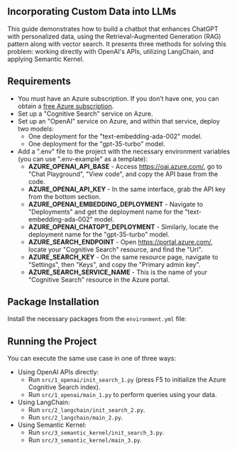 ## Incorporating Custom Data into LLMs

This guide demonstrates how to build a chatbot that enhances ChatGPT with personalized data, using the Retrieval-Augmented Generation (RAG) pattern along with vector search. It presents three methods for solving this problem: working directly with OpenAI's APIs, utilizing LangChain, and applying Semantic Kernel.



## Requirements
- You must have an Azure subscription. If you don’t have one, you can obtain a [free Azure subscription](https://azure.microsoft.com/en-us/free).
- Set up a "Cognitive Search" service on Azure.
- Set up an "OpenAI" service on Azure, and within that service, deploy two models:
    - One deployment for the "text-embedding-ada-002" model.
    - One deployment for the "gpt-35-turbo" model.
- Add a ".env" file to the project with the necessary environment variables (you can use ".env-example" as a template):
    - **AZURE_OPENAI_API_BASE** - Access https://oai.azure.com/, go to "Chat Playground", "View code", and copy the API base from the code.
    - **AZURE_OPENAI_API_KEY** - In the same interface, grab the API key from the bottom section.
    - **AZURE_OPENAI_EMBEDDING_DEPLOYMENT** - Navigate to "Deployments" and get the deployment name for the "text-embedding-ada-002" model.
    - **AZURE_OPENAI_CHATGPT_DEPLOYMENT** - Similarly, locate the deployment name for the "gpt-35-turbo" model.
    - **AZURE_SEARCH_ENDPOINT** - Open https://portal.azure.com/, locate your "Cognitive Search" resource, and find the "Url".
    - **AZURE_SEARCH_KEY** - On the same resource page, navigate to "Settings", then "Keys", and copy the "Primary admin key".
    - **AZURE_SEARCH_SERVICE_NAME** - This is the name of your "Cognitive Search" resource in the Azure portal.

## Package Installation

Install the necessary packages from the `environment.yml` file:


## Running the Project

You can execute the same use case in one of three ways:
- Using OpenAI APIs directly:
    - Run `src/1_openai/init_search_1.py` (press F5 to initialize the Azure Cognitive Search index).
    - Run `src/1_openai/main_1.py` to perform queries using your data.
- Using LangChain:
    - Run `src/2_langchain/init_search_2.py`.
    - Run `src/2_langchain/main_2.py`.
- Using Semantic Kernel:
    - Run `src/3_semantic_kernel/init_search_3.py`.
    - Run `src/3_semantic_kernel/main_3.py`.
